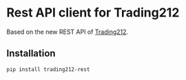 # Rest API client for Trading212

Based on the new REST API of [Trading212](https://www.trading212.com/).

## Installation

```bash
pip install trading212-rest
```
